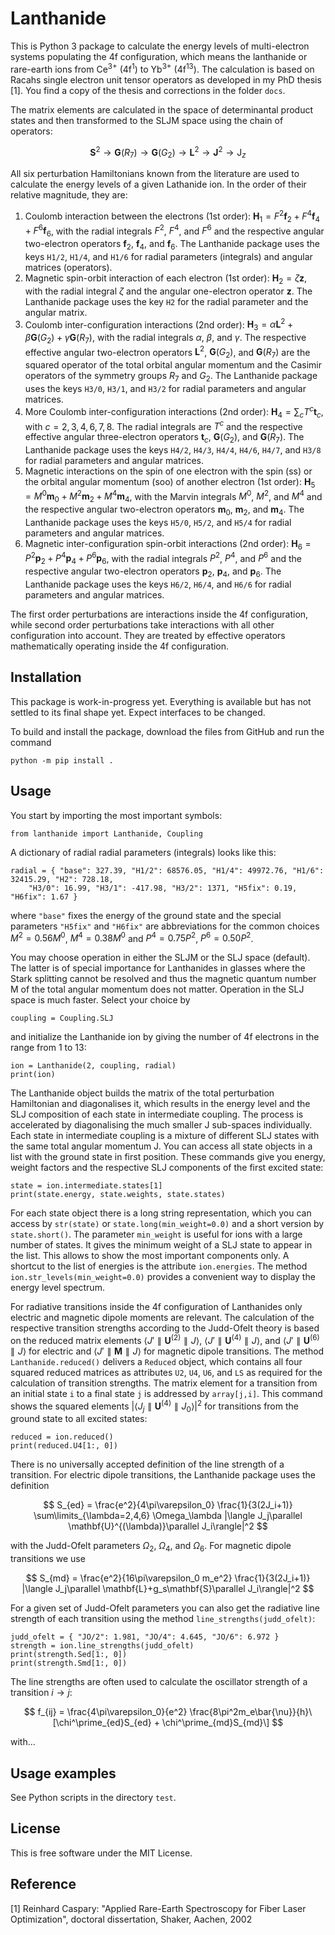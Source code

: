 # Lanthanide

This is Python 3 package to calculate the energy levels of multi-electron systems
populating the 4f configuration, which means the lanthanide or rare-earth ions from
Ce<sup>3+</sup> (4f<sup>1</sup>) to Yb<sup>3+</sup> (4f<sup>13</sup>). The
calculation is based on Racahs single electron unit tensor operators as developed
in my PhD thesis [1]. You find a copy of the thesis and corrections in the
folder `docs`.

The matrix elements are calculated in the space of determinantal product 
states and then transformed to the SLJM space using the chain of operators:

$$ \mathbf{S}^2 \to \mathbf{G}(R_7) \to \mathbf{G}(G_2)
\to \mathbf{L}^2 \to \mathbf{J}^2 \to \mathrm{J}_z $$

All six perturbation Hamiltonians known from the literature are used to calculate
the energy levels of a given Lathanide ion. In the order of their relative magnitude,
they are:

1. Coulomb interaction between the electrons (1st order):
$\mathbf{H}_1 = F^2 \mathbf{f}_2 + F^4 \mathbf{f}_4 + F^6 \mathbf{f}_6$,
with the radial integrals $F^2$, $F^4$, and $F^6$
and the respective angular two-electron operators $\mathbf{f}_2$, $\mathbf{f}_4$, and $\mathbf{f}_6$.
The Lanthanide package uses the keys `H1/2`, `H1/4`, and `H1/6` for radial parameters (integrals)
and angular matrices (operators).
2. Magnetic spin-orbit interaction of each electron (1st order):
$\mathbf{H}_2 = \zeta \mathbf{z}$,
with the radial integral $\zeta$ and the angular one-electron operator $\mathbf{z}$.
The Lanthanide package uses the key `H2` for the radial parameter and the angular matrix.
3. Coulomb inter-configuration interactions (2nd order):
$\mathbf{H}_3 = \alpha \mathbf{L}^2 + \beta \mathbf{G}(G_2) + \gamma \mathbf{G}(R_7)$,
with the radial integrals $\alpha$, $\beta$, and $\gamma$.
The respective effective angular two-electron operators $\mathbf{L}^2$, $\mathbf{G}(G_2)$, and $\mathbf{G}(R_7)$
are the squared operator of the total orbital angular momentum and
the Casimir operators of the symmetry groups $R_7$ and $G_2$.
The Lanthanide package uses the keys `H3/0`, `H3/1`, and `H3/2` for radial parameters and angular matrices.
4. More Coulomb inter-configuration interactions (2nd order):
$\mathbf{H}_4 = \sum_c T^c \mathbf{t}_c$, with $c = 2, 3, 4, 6, 7, 8$.
The radial integrals are $T^c$ and the respective effective angular three-electron operators
$\mathbf{t}_c$, $\mathbf{G}(G_2)$, and $\mathbf{G}(R_7)$.
The Lanthanide package uses the keys `H4/2`, `H4/3`, `H4/4`, `H4/6`, `H4/7`, and `H3/8` for radial parameters
and angular matrices.
5. Magnetic interactions on the spin of one electron with the spin (ss) or the orbital angular momentum (soo)
of another electron (1st order):
$\mathbf{H}_5 = M^0 \mathbf{m}_0 + M^2 \mathbf{m}_2 + M^4 \mathbf{m}_4$,
with the Marvin integrals $M^0$, $M^2$, and $M^4$ and the respective angular two-electron operators
$\mathbf{m}_0$, $\mathbf{m}_2$, and $\mathbf{m}_4$.
The Lanthanide package uses the keys `H5/0`, `H5/2`, and `H5/4` for radial parameters and angular matrices.
6. Magnetic inter-configuration spin-orbit interactions (2nd order):
$\mathbf{H}_6 = P^2 \mathbf{p}_2 + P^4 \mathbf{p}_4 + P^6 \mathbf{p}_6$,
with the radial integrals $P^2$, $P^4$, and $P^6$ and the respective angular two-electron operators
$\mathbf{p}_2$, $\mathbf{p}_4$, and $\mathbf{p}_6$.
The Lanthanide package uses the keys `H6/2`, `H6/4`, and `H6/6` for radial parameters and angular matrices. 

The first order perturbations are interactions inside the 4f configuration, while second order perturbations
take interactions with all other configuration into account. They are treated by effective operators 
mathematically operating inside the 4f configuration.

## Installation

This package is work-in-progress yet. Everything is available but has not
settled to its final shape yet. Expect interfaces to be changed.

To build and install the package, download the files from GitHub and run
the command

```
python -m pip install .
```

## Usage

You start by importing the most important symbols:

```
from lanthanide import Lanthanide, Coupling
```

A dictionary of radial radial parameters (integrals) looks like this:

```
radial = { "base": 327.39, "H1/2": 68576.05, "H1/4": 49972.76, "H1/6": 32415.29, "H2": 728.18,
    "H3/0": 16.99, "H3/1": -417.98, "H3/2": 1371, "H5fix": 0.19, "H6fix": 1.67 }
```

where `"base"` fixes the energy of the ground state and the special parameters `"H5fix"` and `"H6fix"` are
abbreviations for the common choices $M^2 = 0.56 M^0$, $M^4 = 0.38 M^0$ and $P^4 = 0.75 P^2$, $P^6 = 0.50 P^2$. 

You may choose operation in either the SLJM or the SLJ space (default). The latter is of special importance for
Lanthanides in glasses where the Stark splitting cannot be resolved and thus the magnetic quantum number
M of the total angular momentum does not matter. Operation in the SLJ space is much faster. Select your choice by

```
coupling = Coupling.SLJ
```

and initialize the Lanthanide ion by giving the number of 4f electrons in the range from 1 to 13:

```
ion = Lanthanide(2, coupling, radial)
print(ion)
```

The Lanthanide object builds the matrix of the total perturbation Hamiltonian and diagonalises it, which results 
in the energy level and the SLJ composition of each state in intermediate coupling.
The process is accelerated by diagonalising the much smaller J sub-spaces individually.
Each state in intermediate coupling is a mixture of different SLJ states with the same total angular momentum J.
You can access all state objects in a list with the ground state in first position.
These commands give you energy, weight factors and the respective SLJ components of the first excited state:

```
state = ion.intermediate.states[1]
print(state.energy, state.weights, state.states)
```

For each state object there is a long string representation, which you can access by `str(state)` or
`state.long(min_weight=0.0)` and a short version by `state.short()`.
The parameter `min_weight` is useful for ions with a large number of states.
It gives the minimum weight of a SLJ state to appear in the list.
This allows to show the most important components only.
A shortcut to the list of energies is the attribute `ion.energies`.
The method `ion.str_levels(min_weight=0.0)` provides a convenient way to display the energy level spectrum.

For radiative transitions inside the 4f configuration of Lanthanides only electric and magnetic
dipole moments are relevant.
The calculation of the respective transition strengths according to the Judd-Ofelt theory is based on
the reduced matrix elements
$\langle J'\parallel \mathbf{U}^{(2)}\parallel J \rangle$,
$\langle J'\parallel \mathbf{U}^{(4)}\parallel J \rangle$, and
$\langle J'\parallel \mathbf{U}^{(6)}\parallel J \rangle$ for electric and
$\langle J'\parallel \mathbf{M}\parallel J \rangle$
for magnetic dipole transitions.
The method `Lanthanide.reduced()` delivers a `Reduced` object, which contains all four squared reduced matrices 
as attributes `U2`, `U4`, `U6`, and `LS` as required for the calculation of transition strengths.
The matrix element for a transition from an initial state `i` to a final state `j` is addressed by `array[j,i]`. 
This command shows the squared elements
$|\langle J_j\parallel \mathbf{U}^{(4)}\parallel J_0 \rangle|^2$ for transitions from the ground state
to all excited states:

```
reduced = ion.reduced()
print(reduced.U4[1:, 0])
```

There is no universally accepted definition of the line strength of a transition. For electric dipole transitions,
the Lanthanide package uses the definition

$$ S_{ed} = \frac{e^2}{4\pi\varepsilon_0} \frac{1}{3(2J_i+1)} \sum\limits_{\lambda=2,4,6} 
\Omega_\lambda |\langle J_j\parallel \mathbf{U}^{(\lambda)}\parallel J_i\rangle|^2 $$

with the Judd-Ofelt parameters $\Omega_2$, $\Omega_4$, and $\Omega_6$. For magnetic dipole transitions we use  

$$ S_{md} = \frac{e^2}{16\pi\varepsilon_0 m_e^2} \frac{1}{3(2J_i+1)} 
|\langle J_j\parallel \mathbf{L}+g_s\mathbf{S}\parallel J_i\rangle|^2 $$

For a given set of Judd-Ofelt parameters you can also get the radiative line strength of each transition using
the method `line_strengths(judd_ofelt)`:

```
judd_ofelt = { "JO/2": 1.981, "JO/4": 4.645, "JO/6": 6.972 }
strength = ion.line_strengths(judd_ofelt)
print(strength.Sed[1:, 0])
print(strength.Smd[1:, 0])
```

The line strengths are often used to calculate the oscillator strength of a transition $i\to j$:

$$ f_{ij} = \frac{4\pi\varepsilon_0}{e^2} \frac{8\pi^2m_e\bar{\nu}}{h}\[\chi^\prime_{ed}S_{ed} + \chi^\prime_{md}S_{md}\] $$

with...

## Usage examples

See Python scripts in the directory `test`.

## License

This is free software under the MIT License.

## Reference

[1] Reinhard Caspary: "Applied Rare-Earth Spectroscopy for Fiber Laser Optimization", doctoral dissertation, Shaker,
Aachen, 2002